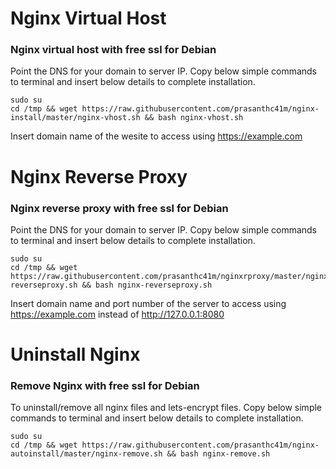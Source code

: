 # Nginx Virtual Host

### Nginx virtual host with free ssl for Debian

Point the DNS for your domain to server IP. Copy below simple commands to terminal and insert below details to complete installation.

``` 
sudo su
cd /tmp && wget https://raw.githubusercontent.com/prasanthc41m/nginx-install/master/nginx-vhost.sh && bash nginx-vhost.sh
```
Insert domain name of the wesite to access using https://example.com

# Nginx Reverse Proxy

### Nginx reverse proxy with free ssl for Debian

Point the DNS for your domain to server IP. Copy below simple commands to terminal and insert below details to complete installation.

``` 
sudo su
cd /tmp && wget https://raw.githubusercontent.com/prasanthc41m/nginxrproxy/master/nginx-reverseproxy.sh && bash nginx-reverseproxy.sh
```
Insert domain name and port number of the server to access using https://example.com instead of http://127.0.0.1:8080
 
# Uninstall Nginx

### Remove Nginx with free ssl for Debian

To uninstall/remove all nginx files and lets-encrypt files. Copy below simple commands to terminal and insert below details to complete installation.

``` 
sudo su
cd /tmp && wget https://raw.githubusercontent.com/prasanthc41m/nginx-autoinstall/master/nginx-remove.sh && bash nginx-remove.sh
```
